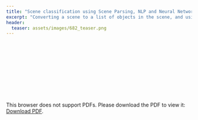```yaml
---
title: "Scene classification using Scene Parsing, NLP and Neural Networks"
excerpt: "Converting a scene to a list of objects in the scene, and using the objects to predict the scene category!"
header:
  teaser: assets/images/682_teaser.png
---
```



<object data="/682.pdf" type="application/pdf" width="1000px" height="1000px">
    <embed src="/LCNN.pdf">
        <p>This browser does not support PDFs. Please download the PDF to view it: <a href="http://ajinkyaghadge.github.io/682.pdf">Download PDF</a>.</p>
    </embed>
</object>